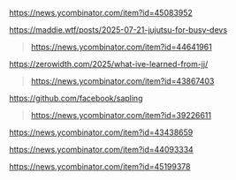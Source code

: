 https://news.ycombinator.com/item?id=45083952

https://maddie.wtf/posts/2025-07-21-jujutsu-for-busy-devs
> https://news.ycombinator.com/item?id=44641961

https://zerowidth.com/2025/what-ive-learned-from-jj/
> https://news.ycombinator.com/item?id=43867403

https://github.com/facebook/sapling
> https://news.ycombinator.com/item?id=39226611

https://news.ycombinator.com/item?id=43438659

https://news.ycombinator.com/item?id=44093334

https://news.ycombinator.com/item?id=45199378